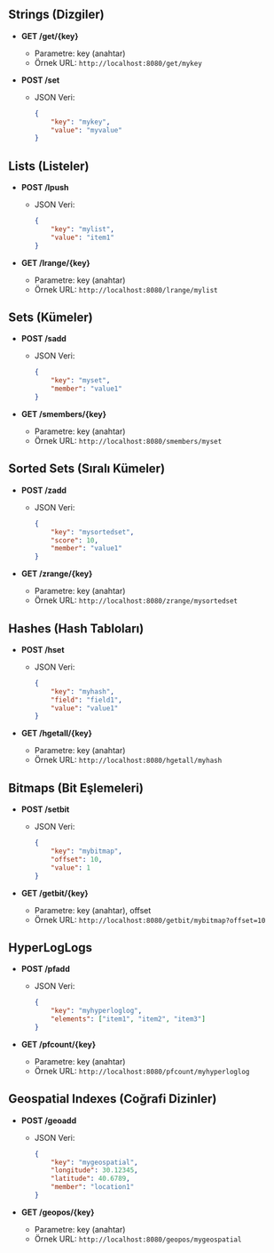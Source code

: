 ## Strings (Dizgiler)

- **GET /get/{key}**
  - Parametre: key (anahtar)
  - Örnek URL: `http://localhost:8080/get/mykey`

- **POST /set**
  - JSON Veri:
    ```json
    {
        "key": "mykey",
        "value": "myvalue"
    }
    ```

## Lists (Listeler)

- **POST /lpush**
  - JSON Veri:
    ```json
    {
        "key": "mylist",
        "value": "item1"
    }
    ```

- **GET /lrange/{key}**
  - Parametre: key (anahtar)
  - Örnek URL: `http://localhost:8080/lrange/mylist`

## Sets (Kümeler)

- **POST /sadd**
  - JSON Veri:
    ```json
    {
        "key": "myset",
        "member": "value1"
    }
    ```

- **GET /smembers/{key}**
  - Parametre: key (anahtar)
  - Örnek URL: `http://localhost:8080/smembers/myset`

## Sorted Sets (Sıralı Kümeler)

- **POST /zadd**
  - JSON Veri:
    ```json
    {
        "key": "mysortedset",
        "score": 10,
        "member": "value1"
    }
    ```

- **GET /zrange/{key}**
  - Parametre: key (anahtar)
  - Örnek URL: `http://localhost:8080/zrange/mysortedset`

## Hashes (Hash Tabloları)

- **POST /hset**
  - JSON Veri:
    ```json
    {
        "key": "myhash",
        "field": "field1",
        "value": "value1"
    }
    ```

- **GET /hgetall/{key}**
  - Parametre: key (anahtar)
  - Örnek URL: `http://localhost:8080/hgetall/myhash`

## Bitmaps (Bit Eşlemeleri)

- **POST /setbit**
  - JSON Veri:
    ```json
    {
        "key": "mybitmap",
        "offset": 10,
        "value": 1
    }
    ```

- **GET /getbit/{key}**
  - Parametre: key (anahtar), offset
  - Örnek URL: `http://localhost:8080/getbit/mybitmap?offset=10`

## HyperLogLogs

- **POST /pfadd**
  - JSON Veri:
    ```json
    {
        "key": "myhyperloglog",
        "elements": ["item1", "item2", "item3"]
    }
    ```

- **GET /pfcount/{key}**
  - Parametre: key (anahtar)
  - Örnek URL: `http://localhost:8080/pfcount/myhyperloglog`

## Geospatial Indexes (Coğrafi Dizinler)

- **POST /geoadd**
  - JSON Veri:
    ```json
    {
        "key": "mygeospatial",
        "longitude": 30.12345,
        "latitude": 40.6789,
        "member": "location1"
    }
    ```

- **GET /geopos/{key}**
  - Parametre: key (anahtar)
  - Örnek URL: `http://localhost:8080/geopos/mygeospatial`

